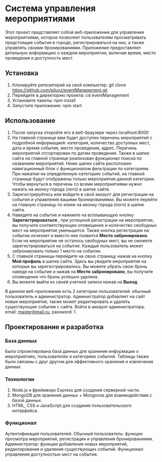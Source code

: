 # Система управления мероприятиями

Этот проект представляет собой веб-приложение для управления мероприятиями, которое позволяет пользователям просматривать предстоящие события в городе, регистрироваться на них, а также управлять своими бронированиями. Приложение предоставляет детальную информацию о каждом мероприятии, включая время, место проведения и доступность мест.

## Установка

1. Клонируйте репозиторий на свой компьютер: git clone https://github.com/piluvz/eventManagement.git
2. Перейдите в директорию проекта: cd eventManagement
3. Установите пакеты: npm install
4. Запустите приложение: npm start

## Использование

1. После запуска откройте его в веб-браузере через localhost:8000
2. На главной странице вам будет доступен перечень мероприятий с подробной информацией: категория, количество доступных мест, дата и время события, место проведения, адрес. Перечень мероприятий отсортирован по датам проведения.
Также в шапке сайта на главной странице реализован функционал поиска по названиям мероприятий. Ниже шапки сайта расположен навигационный блок с функционалом фильтрации по категориям. При нажатии на определенную категорию событий, на главной странице будут отображены только мероприятия данной категории. Чтобы вернуться в перечень со всеми мероприятиями нужно нажать на иконку города (лого)  в шапке сайта.
3. Зарегистрируйтесь или войдите в свой аккаунт для регистрации на события и управления вашими бронированиями. Вы можете перейти на главную страницу по клике на иконку города (лого) в шапке сайта.
4. Наведите на событие и нажмите на всплывающую кнопку **Зарегистрироваться** , при успешной регистрации на мероприятие, вы получите соответствующее оповещение и количество свободных мест на мероприятие уменьшится. Также кнопка регистрации на событие изчезнет и вместо нее появится **Место забронировано**. Если на мероприятие не осталось свободных мест, вы не сможете зарегистрироваться на событие. Каждый пользователь может забронировать только 1 место на событие.
5. С главной страницы перейдите на свою страницу нажав на кнопку **Мой профиль** в шапке сайта. Здесь вы увидите мероприятия на которые вы зарегистрировались. Вы можете убрать свою бронь наведя на событие и нажав на **Место забронировано**, вы получите оповещение что бронь успешно удалена.
6. Вы можете выйти из своей учетной записи нажав на **Выход**

В данном веб-приложении есть 2 категории пользователей: обычный пользователь и администратор. Администратор добавляет на сайт новые мероприятия, также может редактировать и удалять существующие события c сайта.
Войти в аккаунт администратора: email: master@mail.ru, password: 1.

## Проектирование и разработка

### База данных ### 
Была спроектирована база данных для хранения информации о мероприятиях, пользователях и категориях событий.
Таблицы также были связаны с друг другом для эффективного хранения и извлечения данных.

### Технологии ### 
1. Node.js и фреймворк Express для создания серверной части.
2. MongoDB для хранения данных + Mongoose для взаимодействия с базой данных.
3. HTML, CSS и JavaScript для создания пользовательского интерфейса.

### Функционал ### 
Аутентификация пользователей.
Обычный пользователь: функции просмотра мероприятий, регистрации и управления бронированиями.
Администратор: функции добавления новых мероприятий, редактирования и удаления существующих событий.
Функционал управления доступностью мест на события.
